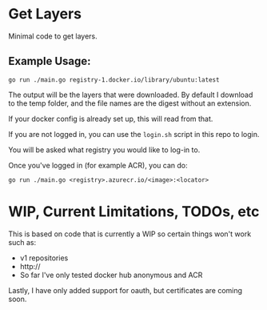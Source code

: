 # Get Layers

Minimal code to get layers.

## Example Usage:
```
go run ./main.go registry-1.docker.io/library/ubuntu:latest
```

The output will be the layers that were downloaded. By default I download to the temp folder, and the file names
are the digest without an extension.

If your docker config is already set up, this will read from that.

If you are not logged in, you can use the `login.sh` script in this repo to login.

You will be asked what registry you would like to log-in to.

Once you've logged in (for example ACR), you can do:

```
go run ./main.go <registry>.azurecr.io/<image>:<locator>
```

# WIP, Current Limitations, TODOs, etc

This is based on code that is currently a WIP so certain things won't work such as:
- v1 repositories
- http://
- So far I've only tested docker hub anonymous and ACR 

Lastly, I have only added support for oauth, but certificates are coming soon.
